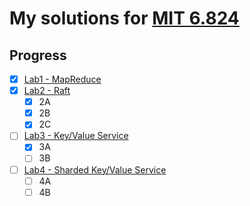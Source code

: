 # My solutions for [MIT 6.824](http://nil.csail.mit.edu/6.824/2018/)

## Progress
- [x] [Lab1 - MapReduce](https://pdos.csail.mit.edu/6.824/labs/lab-1.html)
- [x] [Lab2 - Raft](https://pdos.csail.mit.edu/6.824/labs/lab-raft.html)
  - [x] 2A
  - [x] 2B
  - [x] 2C
- [ ] [Lab3 - Key/Value Service](https://pdos.csail.mit.edu/6.824/labs/lab-kvraft.html)
  - [x] 3A
  - [ ] 3B
- [ ] [Lab4 - Sharded Key/Value Service](https://pdos.csail.mit.edu/6.824/labs/lab-shard.html)
  - [ ] 4A
  - [ ] 4B
